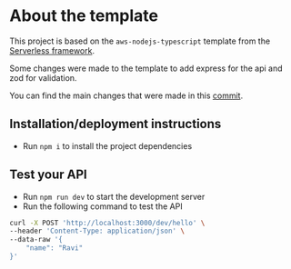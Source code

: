 # About the template

This project is based on the `aws-nodejs-typescript` template from the [Serverless framework](https://www.serverless.com/).

Some changes were made to the template to add express for the api and zod for validation.

You can find the main changes that were made in this [commit](https://github.com/perfectbase/sls-examples/commit/19729a5dbb44301db8bafa84ccd6920152a77eb1).

## Installation/deployment instructions

- Run `npm i` to install the project dependencies

## Test your API

- Run `npm run dev` to start the development server
- Run the following command to test the API

```bash
curl -X POST 'http://localhost:3000/dev/hello' \
--header 'Content-Type: application/json' \
--data-raw '{
    "name": "Ravi"
}'
```
